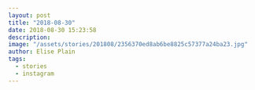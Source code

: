 ```yaml
---
layout: post
title: "2018-08-30"
date: 2018-08-30 15:23:58
description: 
image: "/assets/stories/201808/2356370ed8ab6be8825c57377a24ba23.jpg"
author: Elise Plain
tags: 
  - stories
  - instagram
---
```



<p></p>
